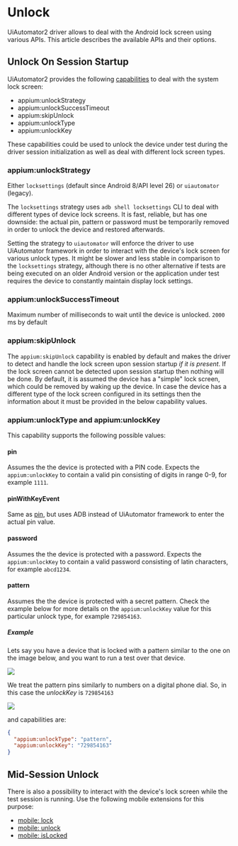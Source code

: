 # Unlock

UiAutomator2 driver allows to deal with the Android lock screen using various APIs.
This article describes the available APIs and their options.

## Unlock On Session Startup

UiAutomator2 provides the following [capabilities](../../README.md#device-locking) to deal
with the system lock screen:

- appium:unlockStrategy
- appium:unlockSuccessTimeout
- appium:skipUnlock
- appium:unlockType
- appium:unlockKey

These capabilities could be used to unlock the device under test during the driver session initialization
as well as deal with different lock screen types.

### appium:unlockStrategy

Either `locksettings` (default since Android 8/API level 26) or `uiautomator` (legacy).

The `locksettings` strategy uses `adb shell locksettings` CLI to deal with different
types of device lock screens. It is fast, reliable, but has one downside: the actual
pin, pattern or password must be temporarily removed in order to unlock the device and restored afterwards.

Setting the strategy to `uiautomator` will enforce the driver to use UiAutomator framework in order
to interact with the device's lock screen for various unlock types. It might be slower and less stable in comparison
to the `locksettings` strategy, although there is no other alternative if tests are being executed on an older Android version
or the application under test requires the device to constantly maintain display lock settings.

### appium:unlockSuccessTimeout

Maximum number of milliseconds to wait until the device is unlocked. `2000` ms by default

### appium:skipUnlock

The `appium:skipUnlock` capability is enabled by default and makes the driver to detect and handle the lock screen
upon session startup _if it is present_. If the lock screen cannot be detected upon session startup then nothing will be
done. By default, it is assumed the device has a "simple" lock screen, which could be removed by waking up the device.
In case the device has a different type of the lock screen configured in its settings then the information about it
must be provided in the below capability values.

### appium:unlockType and appium:unlockKey

This capability supports the following possible values:

#### pin

Assumes the the device is protected with a PIN code. Expects the `appium:unlockKey` to contain a valid pin consisting
of digits in range 0-9, for example `1111`.

#### pinWithKeyEvent

Same as [pin](#pin), but uses ADB instead of UiAutomator framework to enter the actual pin value.

#### password

Assumes the the device is protected with a password. Expects the `appium:unlockKey` to contain a valid password consisting
of latin characters, for example `abcd1234`.

#### pattern

Assumes the the device is protected with a secret pattern. Check the example below for more details on the `appium:unlockKey`
value for this particular unlock type, for example `729854163`.

##### Example

Lets say you have a device that is locked with a pattern similar to the one on the image below,
and you want to run a test over that device.

<img src="./screen1.png" />

We treat the pattern pins similarly to numbers on a digital phone dial. So, in this case the *unlockKey* is `729854163`

<img src="./screen2.png" />

and capabilities are:

```json
{
  "appium:unlockType": "pattern",
  "appium:unlockKey": "729854163"
}
```

## Mid-Session Unlock

There is also a possibility to interact with the device's lock screen while the test session is running.
Use the following mobile extensions for this purpose:

- [mobile: lock](../../README.md#mobile-lock)
- [mobile: unlock](../../README.md#mobile-unlock)
- [mobile: isLocked](../../README.md#mobile-islocked)
